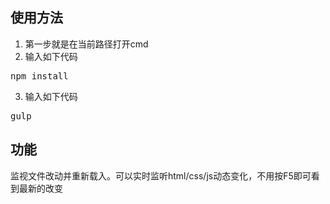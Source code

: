 ﻿## 使用方法 ##

1. 第一步就是在当前路径打开cmd
2. 输入如下代码
<pre>npm install</pre>
3. 输入如下代码
<pre>gulp</pre>	

## 功能 ##

监视文件改动并重新载入。可以实时监听html/css/js动态变化，不用按F5即可看到最新的改变